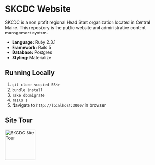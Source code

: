 # SKCDC Website

SKCDC is a non profit regional Head Start organization located in Central Maine. This repository is the public website and administrative content management system.

  - **Language:** Ruby 2.3.1
  - **Framework:** Rails 5
  - **Database:** Postgres
  - **Styling:** Materialize

## Running Locally
  1. ```git clone <copied SSH>```
  2. ```bundle install```
  3. ```rake db:migrate```
  4. ```rails s```
  5. Navigate to ```http://localhost:3000/``` in browser

## Site Tour
<a href="https://youtu.be/bC6DY0esG5I"><img alt="SKCDC Site Tour" src="https://ih0.redbubble.net/image.25011287.7046/flat,800x800,070,f.u2.jpg" width="100" /></a>
